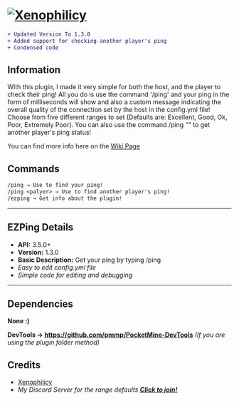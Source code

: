 # [![Xenophilicy](https://i.imgur.com/J3mZTYS.png)]()

```diff
+ Updated Version To 1.3.0
+ Added support for checking another player's ping
+ Condensed code
```

## Information
With this plugin, I made it very simple for both the host, and the player to check their ping! All you do is use the command '/ping' and your ping in the form of milliseconds will show and also a custom message indicating the overall quality of the connection set by the host in the config.yml file! Choose from five different ranges to set (Defaults are: Excellent, Good, Ok, Poor, Extremely Poor). You can also use the command /ping *"<player-name>"* to get another player's ping status!

You can find more info here on the [Wiki Page](https://github.com/Xenophilicy/EZPing/wiki)
## Commands
```diff
/ping → Use to find your ping!
/ping <palyer> → Use to find another player's ping!
/ezping → Get info about the plugin!
```
***

## EZPing Details
* **API:** 3.5.0+
* **Version:** 1.3.0
* **Basic Description:** Get your ping by typing /ping
* *Easy to edit config.yml file*
* *Simple code for editing and debugging*
***

## Dependencies
**None :)**

**DevTools → https://github.com/pmmp/PocketMine-DevTools** *(If you are using the plugin folder method)*

## Credits
* [Xenophilicy](https://github.com/Xenophilicy/)
* *My Discord Server for the range defaults* ***[Click to join!](https://discord.gg/hNVehXe)***
